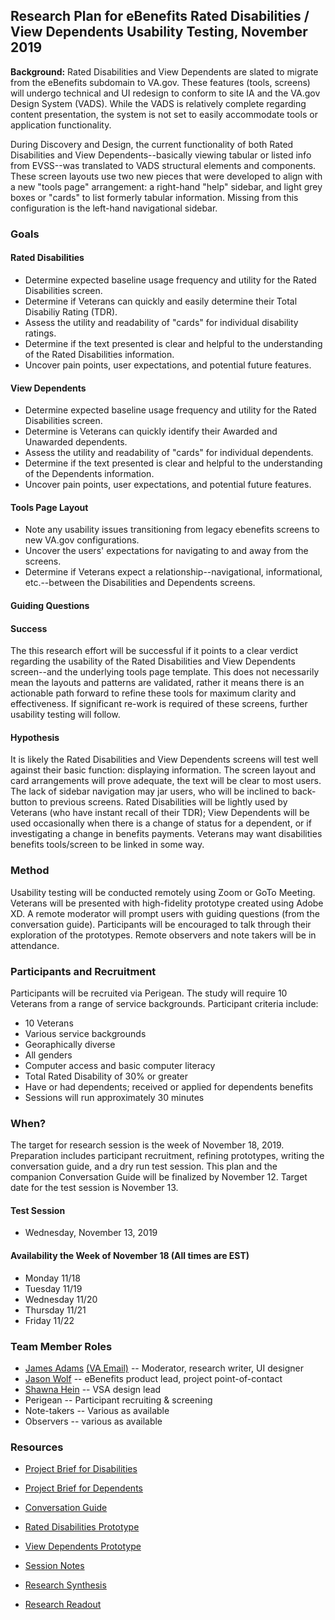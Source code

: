 ## Research Plan for eBenefits Rated Disabilities / View Dependents Usability Testing, November 2019

**Background:** Rated Disabilities and View Dependents are slated to migrate from the eBenefits subdomain to VA.gov. These features (tools, screens) will undergo technical and UI redesign to conform to site IA and the VA.gov Design System (VADS). While the VADS is relatively complete regarding content presentation, the system is not set to easily accommodate tools or application functionality.

During Discovery and Design, the current functionality of both Rated Disabilities and View Dependents--basically viewing tabular or listed info from EVSS--was translated to VADS structural elements and components. These screen layouts use two new pieces that were developed to align with a new "tools page" arrangement: a right-hand "help" sidebar, and light grey boxes or "cards" to list formerly tabular information. Missing from this configuration is the left-hand navigational sidebar.

### Goals
#### Rated Disabilities
- Determine expected baseline usage frequency and utility for the Rated Disabilities screen.
- Determine if Veterans can quickly and easily determine their Total Disabiliy Rating (TDR).
- Assess the utility and readability of "cards" for individual disability ratings.
- Determine if the text presented is clear and helpful to the understanding of the Rated Disabilities information.
- Uncover pain points, user expectations, and potential future features.

#### View Dependents
- Determine expected baseline usage frequency and utility for the Rated Disabilities screen.
- Determine is Veterans can quickly identify their Awarded and Unawarded dependents.
- Assess the utility and readability of "cards" for individual dependents.
- Determine if the text presented is clear and helpful to the understanding of the Dependents information.
- Uncover pain points, user expectations, and potential future features.

#### Tools Page Layout
- Note any usability issues transitioning from legacy ebenefits screens to new VA.gov configurations.
- Uncover the users' expectations for navigating to and away from the screens.
- Determine if Veterans expect a relationship--navigational, informational, etc.--between the Disabilities and Dependents screens.

#### Guiding Questions

#### Success
The this research effort will be successful if it points to a clear verdict regarding the usability of the Rated Disabilities and View Dependents screen--and the underlying tools page template. This does not necessarily mean the layouts and patterns are validated, rather it means there is an actionable path forward to refine these tools for maximum clarity and effectiveness. If significant re-work is required of these screens, further usability testing will follow.

#### Hypothesis
It is likely the Rated Disabilities and View Dependents screens will test well against their basic function: displaying information. The screen layout and card arrangements will prove adequate, the text will be clear to most users. The lack of sidebar navigation may jar users, who will be inclined to back-button to previous screens. Rated Disabilities will be lightly used by Veterans (who have instant recall of their TDR); View Dependents will be used occasionally when there is a change of status for a dependent, or if investigating a change in benefits payments. Veterans may want disabilities benefits tools/screen to be linked in some way.

### Method
Usability testing will be conducted remotely using Zoom or GoTo Meeting. Veterans will be presented with high-fidelity prototype created using Adobe XD. A remote moderator will prompt users with guiding questions (from the conversation guide). Participants will be encouraged to talk through their exploration of the prototypes. Remote observers and note takers will be in attendance.

### Participants and Recruitment
Participants will be recruited via Perigean. The study will require 10 Veterans from a range of service backgrounds. Participant criteria include:
- 10 Veterans
- Various service backgrounds
- Georaphically diverse
- All genders
- Computer access and basic computer literacy
- Total Rated Disability of 30% or greater
- Have or had dependents; received or applied for dependents benefits
- Sessions will run approximately 30 minutes

### When?
The target for research session is the week of November 18, 2019. Preparation includes participant recruitment, refining prototypes, writing the conversation guide, and a dry run test session. This plan and the companion Conversation Guide will be finalized by November 12. Target date for the test session is November 13.

#### Test Session
- Wednesday, November 13, 2019

#### Availability the Week of November 18 (All times are EST)
- Monday 11/18
- Tuesday 11/19
- Wednesday 11/20
- Thursday 11/21
- Friday 11/22

### Team Member Roles
- [James Adams](jadams@governmentcio.com) [(VA Email)](james-adams2@va.gov) -- Moderator, research writer, UI designer
- [Jason Wolf](jwolf@governmentcio.com) -- eBenefits product lead, project point-of-contact
- [Shawna Hein](shawna@adhocteam.us) -- VSA design lead
- Perigean -- Participant recruiting & screening
- Note-takers -- Various as available
- Observers -- various as available

### Resources
- [Project Brief for Disabilities](https://github.com/department-of-veterans-affairs/va.gov-team/blob/master/teams/vsa/teams/ebenefits/issue-briefs/profile-dependents.md)

- [Project Brief for Dependents](https://github.com/department-of-veterans-affairs/va.gov-team/blob/master/teams/vsa/teams/ebenefits/issue-briefs/profile-rated-disabilities.md)

- [Conversation Guide]()

- [Rated Disabilities Prototype](https://xd.adobe.com/view/0db723ac-52ff-48b3-4877-9d5882cb2e1f-7b86/)

- [View Dependents Prototype](https://xd.adobe.com/view/852342af-36f7-41b6-7e04-29c9ca8b210e-f312/)

- [Session Notes]()

- [Research Synthesis]()

- [Research Readout]()

